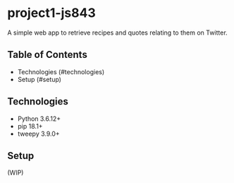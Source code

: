 # project1-js843
A simple web app to retrieve recipes and quotes relating to them on Twitter.

## Table of Contents
* Technologies (#technologies)
* Setup (#setup)

## Technologies
* Python 3.6.12+
* pip 18.1+
* tweepy 3.9.0+

## Setup
(WIP)